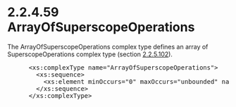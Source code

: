 <html dir="LTR" xmlns:mshelp="http://msdn.microsoft.com/mshelp" xmlns:ddue="http://ddue.schemas.microsoft.com/authoring/2003/5" xmlns:xlink="http://www.w3.org/1999/xlink" xmlns:tool="http://www.microsoft.com/tooltip">
 <body>
 <div id="header">
 <h1 class="heading">2.2.4.59 ArrayOfSuperscopeOperations</h1>
 </div>
 <div id="mainSection">
 <div id="mainBody">
 <div id="allHistory" class="saveHistory"></div>
 <div id="sectionSection0" class="section" name="collapseableSection">
 

<p>The ArrayOfSuperscopeOperations complex type defines an
array of SuperscopeOperations complex type (section <a href="8803a759-b999-4c1f-851f-93ab6c056e24.md">2.2.5.102</a>).</p>

<dl>
<dd>
<div><pre> &lt;xs:complexType name=&quot;ArrayOfSuperscopeOperations&quot;&gt;
   &lt;xs:sequence&gt;
     &lt;xs:element minOccurs=&quot;0&quot; maxOccurs=&quot;unbounded&quot; name=&quot;SuperscopeOperations&quot; type=&quot;ipam:SuperscopeOperations&quot; /&gt;
   &lt;/xs:sequence&gt;
 &lt;/xs:complexType&gt;
</pre></div>
</dd></dl>


 </div>
 </div>
 </div>
 </body>
</html>
